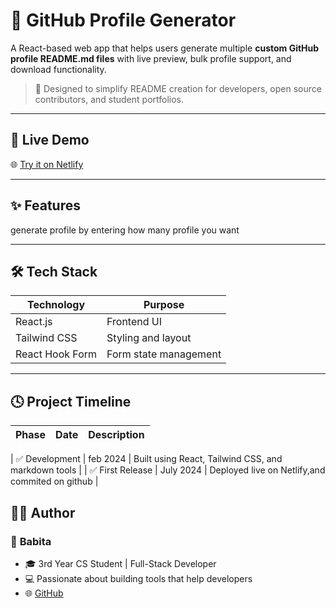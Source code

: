
# 🧰 GitHub Profile Generator

A React-based web app that helps users generate multiple **custom GitHub profile README.md files** with live preview, bulk profile support, and download functionality.

> 🚀 Designed to simplify README creation for developers, open source contributors, and student portfolios.

---

## 🔗 Live Demo

🌐 [Try it on Netlify](https://dancing-lebkuchen-4a1dce.netlify.app/)

---

## ✨ Features
generate profile by entering how many profile you want

---

## 🛠 Tech Stack

| Technology       | Purpose                     |
|------------------|-----------------------------|
| React.js         | Frontend UI                 |
| Tailwind CSS     | Styling and layout          |
| React Hook Form  | Form state management       |


---
## 🕓 Project Timeline

| Phase            | Date            | Description                                        |
|------------------|------------------|----------------------------------------------------|

| ✅ Development     | feb 2024        | Built using React, Tailwind CSS, and markdown tools |
| ✅ First Release   | July 2024        | Deployed live on Netlify,and commited on github |

## 🙋‍♀️ Author

### 💎 **Babita**

- 🎓 3rd Year CS Student | Full-Stack Developer  
- 💻 Passionate about building tools that help developers  
- 🌐 [GitHub](https://github.com/babita1234qwer)





